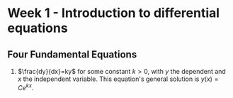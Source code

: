 # Week 1 - Introduction to differential equations

## Four Fundamental Equations
1. $\frac{dy}{dx}=ky$ for some constant $k > 0$, with $y$ the dependent and $x$ the independent variable. This equation's general solution is $y(x)=Ce^{kx}$.